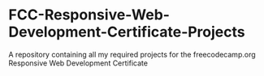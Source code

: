 # FCC-Responsive-Web-Development-Certificate-Projects
A repository containing all my required projects for the freecodecamp.org Responsive Web Development Certificate
